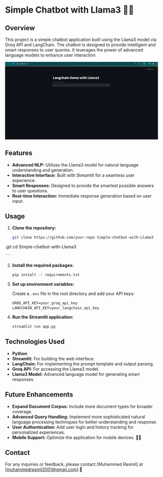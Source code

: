 # Simple Chatbot with Llama3 🤖✨

## Overview

This project is a simple chatbot application built using the Llama3 model via Groq API and LangChain. The chatbot is designed to provide intelligent and smart responses to user queries. It leverages the power of advanced language models to enhance user interaction.

![](assets/demo.png)

## Features

- **Advanced NLP:** Utilizes the Llama3 model for natural language understanding and generation.
- **Interactive Interface:** Built with Streamlit for a seamless user experience.
- **Smart Responses:** Designed to provide the smartest possible answers to user questions.
- **Real-time Interaction:** Immediate response generation based on user input.

## Usage

1. **Clone the repository:**

    ```bash
    git clone https://github.com/your-repo Simple-chatbot-with-Llama3
.git
    cd Simple-chatbot-with-Llama3

    ```

2. **Install the required packages:**

    ```bash
    pip install -r requirements.txt
    ```

3. **Set up environment variables:**

    Create a `.env` file in the root directory and add your API keys:

    ```plaintext
    GROQ_API_KEY=your_groq_api_key
    LANGCHAIN_API_KEY=your_langchain_api_key
    ```

4. **Run the Streamlit application:**

    ```bash
    streamlit run app.py
    ```

## Technologies Used

- **Python**
- **Streamlit:** For building the web interface.
- **LangChain:** For implementing the prompt template and output parsing.
- **Groq API:** For accessing the Llama3 model.
- **Llama3 Model:** Advanced language model for generating smart responses.

## Future Enhancements

- **Expand Document Corpus:** Include more document types for broader coverage.
- **Advanced Query Handling:** Implement more sophisticated natural language processing techniques for better understanding and response.
- **User Authentication:** Add user login and history tracking for personalized experiences.
- **Mobile Support:** Optimize the application for mobile devices. 📱💡

## Contact

For any inquiries or feedback, please contact [Muhammed Rasmil] at [muhammedrasmil2001@gmail.com].📧
